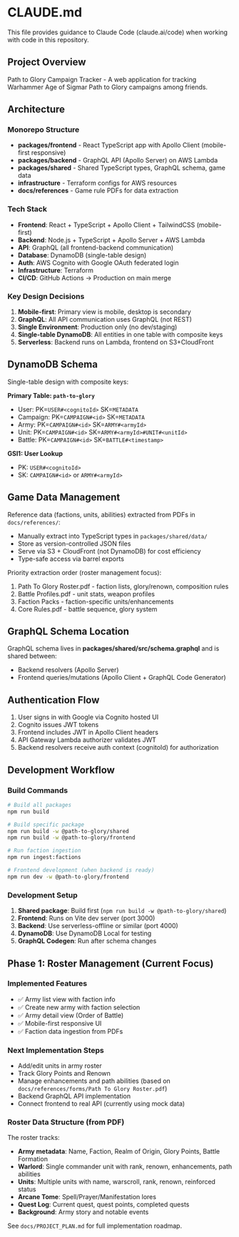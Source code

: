 # CLAUDE.md

This file provides guidance to Claude Code (claude.ai/code) when working with code in this repository.

## Project Overview

Path to Glory Campaign Tracker - A web application for tracking Warhammer Age of Sigmar Path to Glory campaigns among friends.

## Architecture

### Monorepo Structure
- **packages/frontend** - React TypeScript app with Apollo Client (mobile-first responsive)
- **packages/backend** - GraphQL API (Apollo Server) on AWS Lambda
- **packages/shared** - Shared TypeScript types, GraphQL schema, game data
- **infrastructure** - Terraform configs for AWS resources
- **docs/references** - Game rule PDFs for data extraction

### Tech Stack
- **Frontend**: React + TypeScript + Apollo Client + TailwindCSS (mobile-first)
- **Backend**: Node.js + TypeScript + Apollo Server + AWS Lambda
- **API**: GraphQL (all frontend-backend communication)
- **Database**: DynamoDB (single-table design)
- **Auth**: AWS Cognito with Google OAuth federated login
- **Infrastructure**: Terraform
- **CI/CD**: GitHub Actions → Production on main merge

### Key Design Decisions
1. **Mobile-first**: Primary view is mobile, desktop is secondary
2. **GraphQL**: All API communication uses GraphQL (not REST)
3. **Single Environment**: Production only (no dev/staging)
4. **Single-table DynamoDB**: All entities in one table with composite keys
5. **Serverless**: Backend runs on Lambda, frontend on S3+CloudFront

## DynamoDB Schema

Single-table design with composite keys:

**Primary Table: `path-to-glory`**
- User: PK=`USER#<cognitoId>` SK=`METADATA`
- Campaign: PK=`CAMPAIGN#<id>` SK=`METADATA`
- Army: PK=`CAMPAIGN#<id>` SK=`ARMY#<armyId>`
- Unit: PK=`CAMPAIGN#<id>` SK=`ARMY#<armyId>#UNIT#<unitId>`
- Battle: PK=`CAMPAIGN#<id>` SK=`BATTLE#<timestamp>`

**GSI1: User Lookup**
- PK: `USER#<cognitoId>`
- SK: `CAMPAIGN#<id>` or `ARMY#<armyId>`

## Game Data Management

Reference data (factions, units, abilities) extracted from PDFs in `docs/references/`:
- Manually extract into TypeScript types in `packages/shared/data/`
- Store as version-controlled JSON files
- Serve via S3 + CloudFront (not DynamoDB) for cost efficiency
- Type-safe access via barrel exports

Priority extraction order (roster management focus):
1. Path To Glory Roster.pdf - faction lists, glory/renown, composition rules
2. Battle Profiles.pdf - unit stats, weapon profiles
3. Faction Packs - faction-specific units/enhancements
4. Core Rules.pdf - battle sequence, glory system

## GraphQL Schema Location

GraphQL schema lives in **packages/shared/src/schema.graphql** and is shared between:
- Backend resolvers (Apollo Server)
- Frontend queries/mutations (Apollo Client + GraphQL Code Generator)

## Authentication Flow

1. User signs in with Google via Cognito hosted UI
2. Cognito issues JWT tokens
3. Frontend includes JWT in Apollo Client headers
4. API Gateway Lambda authorizer validates JWT
5. Backend resolvers receive auth context (cognitoId) for authorization

## Development Workflow

### Build Commands
```bash
# Build all packages
npm run build

# Build specific package
npm run build -w @path-to-glory/shared
npm run build -w @path-to-glory/frontend

# Run faction ingestion
npm run ingest:factions

# Frontend development (when backend is ready)
npm run dev -w @path-to-glory/frontend
```

### Development Setup
1. **Shared package**: Build first (`npm run build -w @path-to-glory/shared`)
2. **Frontend**: Runs on Vite dev server (port 3000)
3. **Backend**: Use serverless-offline or similar (port 4000)
4. **DynamoDB**: Use DynamoDB Local for testing
5. **GraphQL Codegen**: Run after schema changes

## Phase 1: Roster Management (Current Focus)

### Implemented Features
- ✅ Army list view with faction info
- ✅ Create new army with faction selection
- ✅ Army detail view (Order of Battle)
- ✅ Mobile-first responsive UI
- ✅ Faction data ingestion from PDFs

### Next Implementation Steps
- Add/edit units in army roster
- Track Glory Points and Renown
- Manage enhancements and path abilities (based on `docs/references/forms/Path To Glory Roster.pdf`)
- Backend GraphQL API implementation
- Connect frontend to real API (currently using mock data)

### Roster Data Structure (from PDF)
The roster tracks:
- **Army metadata**: Name, Faction, Realm of Origin, Glory Points, Battle Formation
- **Warlord**: Single commander unit with rank, renown, enhancements, path abilities
- **Units**: Multiple units with name, warscroll, rank, renown, reinforced status
- **Arcane Tome**: Spell/Prayer/Manifestation lores
- **Quest Log**: Current quest, quest points, completed quests
- **Background**: Army story and notable events

See `docs/PROJECT_PLAN.md` for full implementation roadmap.
